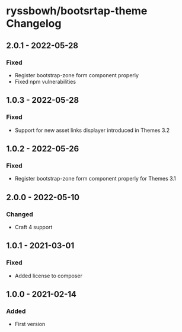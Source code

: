# ryssbowh/bootsrtap-theme Changelog

## 2.0.1 - 2022-05-28

### Fixed
- Register bootstrap-zone form component properly
- Fixed npm vulnerabilities

## 1.0.3 - 2022-05-28

### Fixed
- Support for new asset links displayer introduced in Themes 3.2

## 1.0.2 - 2022-05-26

### Fixed
- Register bootstrap-zone form component properly for Themes 3.1

## 2.0.0 - 2022-05-10

### Changed
- Craft 4 support

## 1.0.1 - 2021-03-01

### Fixed
- Added license to composer

## 1.0.0 - 2021-02-14

### Added
- First version
